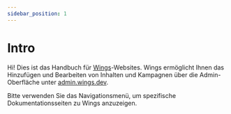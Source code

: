```yaml
---
sidebar_position: 1
---
```


# Intro


Hi! Dies ist das Handbuch für [Wings](https://wings.dev)-Websites. Wings ermöglicht Ihnen das Hinzufügen und Bearbeiten von Inhalten und Kampagnen über die Admin-Oberfläche unter [admin.wings.dev](https://admin.wings.dev).

Bitte verwenden Sie das Navigationsmenü, um spezifische Dokumentationsseiten zu Wings anzuzeigen.
